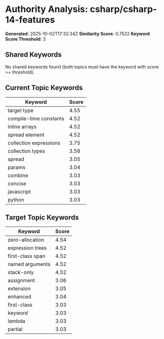 # Authority Analysis: csharp/csharp-14-features

**Generated**: 2025-10-02T17:32:34Z
**Similarity Score**: 0.7522
**Keyword Score Threshold**: 3

## Shared Keywords

No shared keywords found (both topics must have the keyword with score >= threshold).

## Current Topic Keywords

| Keyword | Score |
|---------|-------|
| target type | 4.55 |
| compile-time constants | 4.52 |
| inline arrays | 4.52 |
| spread element | 4.52 |
| collection expressions | 3.75 |
| collection types | 3.56 |
| spread | 3.05 |
| params | 3.04 |
| combine | 3.03 |
| concise | 3.03 |
| javascript | 3.03 |
| python | 3.03 |

## Target Topic Keywords

| Keyword | Score |
|---------|-------|
| zero-allocation | 4.54 |
| expression trees | 4.52 |
| first-class span | 4.52 |
| named arguments | 4.52 |
| stack-only | 4.52 |
| assignment | 3.06 |
| extension | 3.05 |
| enhanced | 3.04 |
| first-class | 3.03 |
| keyword | 3.03 |
| lambda | 3.03 |
| partial | 3.03 |

